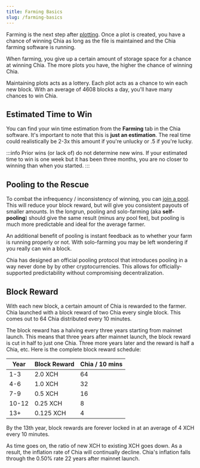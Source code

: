 ```yaml
---
title: Farming Basics
slug: /farming-basics
---
```


Farming is the next step after [plotting](/plotting-basics). Once a plot is created, you have a chance of winning Chia as long as the file is maintained and the Chia farming software is running.

When farming, you give up a certain amount of storage space for a chance at winning Chia. The more plots you have, the higher the chance of winning Chia.

Maintaining plots acts as a lottery. Each plot acts as a chance to win each new block. With an average of 4608 blocks a day, you'll have many chances to win Chia.

## Estimated Time to Win

You can find your win time estimation from the **Farming** tab in the Chia software. It's important to note that this is **just an estimation**. The real time could realistically be 2-3x this amount if you're unlucky or .5 if you're lucky.

:::info
Prior wins (or lack of) do not determine new wins. If your estimated time to win is one week but it has been three months, you are no closer to winning than when you started.
:::

## Pooling to the Rescue

To combat the infrequency / inconsistency of winning, you can [join a pool](/pool-farming). This will reduce your block reward, but will give you consistent payouts of smaller amounts. In the longrun, pooling and solo-farming (aka **self-pooling**) should give the same result (minus any pool fee), but pooling is much more predictable and ideal for the average farmer.

An additional benefit of pooling is instant feedback as to whether your farm is running properly or not. With solo-farming you may be left wondering if you really can win a block.

Chia has designed an official pooling protocol that introduces pooling in a way never done by by other cryptocurrencies. This allows for officially-supported predictability without compromising decentralization.

## Block Reward

With each new block, a certain amount of Chia is rewarded to the farmer. Chia launched with a block reward of two Chia every single block. This comes out to 64 Chia distributed every 10 minutes.

The block reward has a halving every three years starting from mainnet launch. This means that three years after mainnet launch, the block reward is cut in half to just one Chia. Three more years later and the reward is half a Chia, etc. Here is the complete block reward schedule:

| Year  | Block Reward | Chia / 10 mins |
| ----- | ------------ | -------------- |
| 1-3   | 2.0 XCH      | 64             |
| 4-6   | 1.0 XCH      | 32             |
| 7-9   | 0.5 XCH      | 16             |
| 10-12 | 0.25 XCH     | 8              |
| 13+   | 0.125 XCH    | 4              |

By the 13th year, block rewards are forever locked in at an average of 4 XCH every 10 minutes.

As time goes on, the ratio of new XCH to existing XCH goes down. As a result, the inflation rate of Chia will continually decline. Chia's inflation falls through the 0.50% rate 22 years after mainnet launch.
